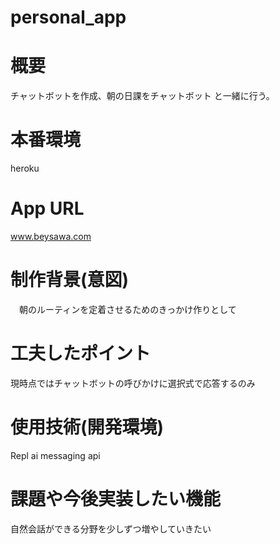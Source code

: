 # personal_app

# 概要
 チャットボットを作成、朝の日課をチャットボット と一緒に行う。

# 本番環境
 heroku

# App URL
 www.beysawa.com
 
# 制作背景(意図)
　朝のルーティンを定着させるためのきっかけ作りとして
 
# 工夫したポイント
 現時点ではチャットボットの呼びかけに選択式で応答するのみ
 
# 使用技術(開発環境)
 Repl ai
 messaging api

# 課題や今後実装したい機能
 自然会話ができる分野を少しずつ増やしていきたい
